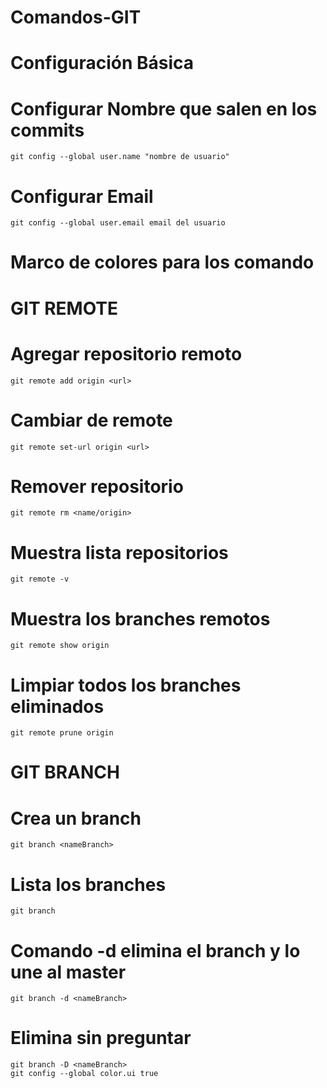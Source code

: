 # Comandos-GIT


# Configuración Básica

# Configurar Nombre que salen en los commits

	git config --global user.name "nombre de usuario"

# Configurar Email

	git config --global user.email email del usuario

# Marco de colores para los comando
 
# GIT REMOTE

# Agregar repositorio remoto

	git remote add origin <url>

# Cambiar de remote

	git remote set-url origin <url>

# Remover repositorio

	git remote rm <name/origin>

# Muestra lista repositorios

	git remote -v

# Muestra los branches remotos

	git remote show origin

# Limpiar todos los branches eliminados

	git remote prune origin 


# GIT BRANCH

# Crea un branch

	git branch <nameBranch>

# Lista los branches

	git branch

# Comando -d elimina el branch y lo une al master

	git branch -d <nameBranch>

# Elimina sin preguntar

	git branch -D <nameBranch>
	git config --global color.ui true

